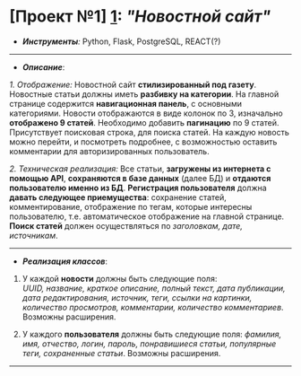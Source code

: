 # [Проект №1] [1]: *"Новостной сайт"* #

+ *__Инструменты__:* Python, Flask, PostgreSQL, REACT(?)

___

+ *__Описание__*:

*1. Отображение:*
Новостной сайт __стилизированный под газету__.
Новостные статьи должны иметь __разбивку на категории__. На главной странице содержится __навигационная панель__, с основными категориями. Новости отображаются в виде колонок по 3, изначально __отображено 9 статей__. Необходимо добавить __пагинацию__ по 9 статей. Присутствует поисковая строка, для поиска статей. На каждую новость можно перейти, и посмотреть подробнее, с возможностью оставить комментарии для авторизированных пользователь. 

 *2. Техническая реализация:*
Все статьи, __загружены из интернета с помощью API__, __сохраняются в базе данных__ (далее БД) и __отдаются пользователю именно из БД__. __Регистрация пользователя__ должна __давать следующее приемущества__: сохранение статей, комментирование, отображение по тегам, которые интересны пользователю, т.е. автоматическое отображение на главной странице. __Поиск статей__ должен осуществляться по *заголовкам, дате, источникам*.
___

+ *__Реализация классов__*:

 1. У каждой __новости__ должны быть следующие поля:  
*UUID, название, краткое описание, полный текст, дата публикации, дата редактирования, источник, теги, ссылки на картинки, количество просмотров, комментарии, количество комментариев*. Возможны расширения.

 2. У каждого __пользователя__ должны быть следующие поля:
*фамилия, имя, отчество, логин, пароль, понравишиеся статьи, популярные теги, сохраненные статьи*. Возможны расширения.

___

[1]: https://github.com/mozgolom112/News-Website